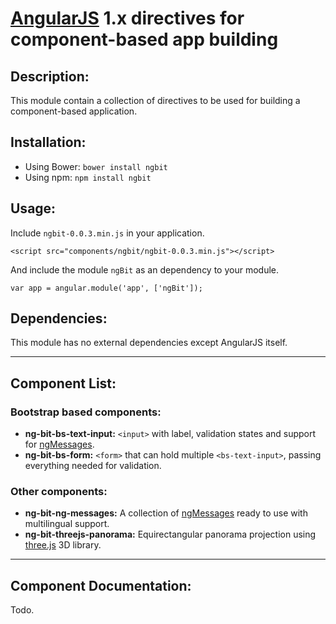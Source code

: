 # [AngularJS](https://angularjs.org/) 1.x directives for component-based app building

## Description:

This module contain a collection of directives to be used for building a component-based application.

## Installation:

  - Using Bower: `bower install ngbit`
  - Using npm: `npm install ngbit`

## Usage:

Include `ngbit-0.0.3.min.js` in your application.

    <script src="components/ngbit/ngbit-0.0.3.min.js"></script>

And include the module `ngBit` as an dependency to your module.

    var app = angular.module('app', ['ngBit']);

## Dependencies:

This module has no external dependencies except AngularJS itself. 

- - -

## Component List:

### Bootstrap based components:

  * **ng-bit-bs-text-input:** `<input>` with label, validation states and support for [ngMessages](https://docs.angularjs.org/api/ngMessages/directive/ngMessages).
  * **ng-bit-bs-form:** `<form>` that can hold multiple `<bs-text-input>`, passing everything needed for validation.

### Other components:

  * **ng-bit-ng-messages:** A collection of [ngMessages](https://docs.angularjs.org/api/ngMessages/directive/ngMessages) ready to use with multilingual support.
  * **ng-bit-threejs-panorama:** Equirectangular panorama projection using [three.js](https://threejs.org/) 3D library. 

- - -

## Component Documentation:

Todo.